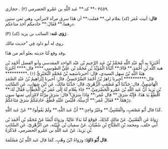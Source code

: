 ٣٤٥٩ -** كد:** عَبد اللَّهِ بن عَمْرو الحضرمي (٢) . حجازي.

**قال:** أتيت عُمَر (كد) بغلام لي،** فقلت:** أن هَذَا سرق مرآة لامرأتي، وهي ثمن ستين درهما،** فَقَالَ:** خادمكم أخذ متاعكم.

**رَوَى عَنه:** السائب بن يزيد (كد) (٣) .

روى له أبو داود فِي "حديث مالك.

وقد وقع لَنَا حديثه بعلو أتم من هَذَا.

أَخْبَرَنَا بِهِ أَبُو عَبْدِ اللَّهِ مُحَمَّدُ بْنُ عَبد الرَّحِيمِ بْن عَبْد الواحد المقدسي وأبو الفضل أَحْمَد بْن هبة اللَّه بْنِ أَحْمَدَ،** قَالا:** أَنْبَأَنَا الْمُؤَيِّدُ بْن مُحَمَّدِ بْن عَلِيٍّ الطوسي،**** قال:**** أَخْبَرَنَا هِبَةُ اللَّهِ بْنُ سهل السيدي، قال: أخبرناسَعِيد بْنُ مُحَمَّدٍ الْبُحَيْرِيُّ (١) ،********** قال:********** أخبرنا زَاهِرُ بْنُ أَحْمَدَ السَّرْخَسِيُّ، قال: أخبرنا إِبْرَاهِيمُ بْنُ عَبْدِ الصَّمَدِ الْهَاشِمِيُّ، قال: حَدَّثَنَا أَبُو مُصْعَبٍ الزُّهْرِيّ، قال: حَدَّثَنَا مَالِكُ، عَنِ ابْنِ شِهَابٍ، عَنِ السَّائِبِ بْنِ يَزِيدَ أَنَّ عَبد اللَّهِ بْنَ عَمْرو الْحَضْرَمِيَّ،** جَاءَ بِغُلامٍ لَهُ إِلَى عُمَر بْنِ الْخَطَّابِ فَقَالَ لَهُ:** اقْطَعْ يَدَ هَذَا، فَإِنَّهُ سَرَقَ.** قال عُمَر:** مَاذَا سَرَقَ؟ قال: سَرَقَ مِرْآةً لامْرَأَتِي ثمنها سون دِرْهَمًا.** فَقَالَ عُمَر:** أَرْسِلْهُ، فَلَيْسَ عَلَيْهِ قَطْعٌ، خَادِمُكُمْ سَرَقَ مَتَاعَكُمْ.

كَذَا قال أَبُو مُصْعَبٍ، والْقَعْنَبِيُّ،** وغَيْرُ واحِدٍ:** أَنَّ عَبد اللَّهِ،** ولَمْ يَقُولُوا:** عَنْ عَبد اللَّهِ.

رَوَاهُ عَنِ الْقَعْنَبِيِّ، عَنْ مَالِكٍ كَذَلِكَ. فَوَقَعَ لَنَا بَدَلا عَالِيًا. ورَوَاهُ أَيْضًا عَنْ مُحَمَّدِ بْنِ أَحْمَدَ بْن أَبي خلف، ومحمد بْنِ الصَّبَّاحِ بْنِ سُفْيَانَ، عَنْ سفيان بْن عُيَيْنَة، عن الزُّهْرِيّ، عَنِ السَّائِبِ بْنِ يَزِيدَ، عَنْ عَبد اللَّهِ بن عَمْرو الحضرمي، فَذَكَرَهُ.

**قال أَبُو دَاوُدَ:** ورَوَاهُ ابْنُ وهْبٍ، كَمَا قال عَبد اللَّهِ بْنُ مَسْلَمَةَ.